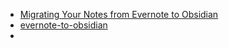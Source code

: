 - [Migrating Your Notes from Evernote to Obsidian](https://www.dmuth.org/migrating-from-evernote-to-obisidian/)
- [evernote-to-obsidian](https://github.com/dmuth/evernote-to-obsidian)
- 

